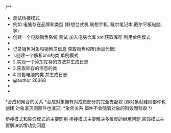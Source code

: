 /**
 * 测试桥接模式
 * 例如 电脑存在品牌和类型  (联想台式机,联想手机, 戴尔笔记本,戴尔平板电脑,等)
 * 创建一个电脑销售系统   测试 加入电脑仓库  xml获取库存  利用单例模式
 * 
 * 记录销售对象和销售员信息    获取销售权限(添加代做)
 * 1.创建一个解析xml的类    单例模式  
 * 2.实现一个添加库存的方法并生成日志
 * 3.获取库存的信息的类
 * 4.销售电脑的类 并生成日志
 * @author 26368
 *
 *
 *合成和聚合的关系
 *合成对象拥有对成员部分的完全支配权 (即对象创建则部件也创建,对象泯灭则部件也泯灭)
 *聚合关系   部件不会随着对象的销毁而销毁
 */


桥接模式和装饰模式的主要区别
桥接模式主要解决多维度的继承问题,装饰模式主要解决新增功能问题 

